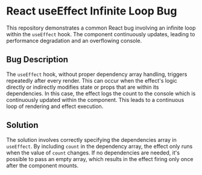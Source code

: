 # React useEffect Infinite Loop Bug

This repository demonstrates a common React bug involving an infinite loop within the `useEffect` hook. The component continuously updates, leading to performance degradation and an overflowing console.

## Bug Description

The `useEffect` hook, without proper dependency array handling, triggers repeatedly after every render. This can occur when the effect's logic directly or indirectly modifies state or props that are within its dependencies.  In this case, the effect logs the count to the console which is continuously updated within the component. This leads to a continuous loop of rendering and effect execution.

## Solution

The solution involves correctly specifying the dependencies array in `useEffect`.  By including `count` in the dependency array, the effect only runs when the value of `count` changes. If no dependencies are needed, it's possible to pass an empty array, which results in the effect firing only once after the component mounts.